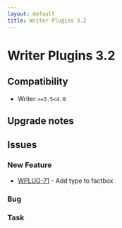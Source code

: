 ```yaml
---
layout: default
title: Writer Plugins 3.2
---
```

<div class="jumbotron">
    <h1>Writer Plugins 3.2</h1>    
    <h2>Compatibility</h2>
    <ul>
        <li>Writer <code>&gt;=3.5</code><code>&lt;4.0</code></li>
    </ul>
</div>




## Upgrade notes  
           



## Issues  


### New Feature 

 * [WPLUG-71](https://jira.infomaker.se/browse/WPLUG-71) - Add type to factbox 


### Bug 



### Task 



